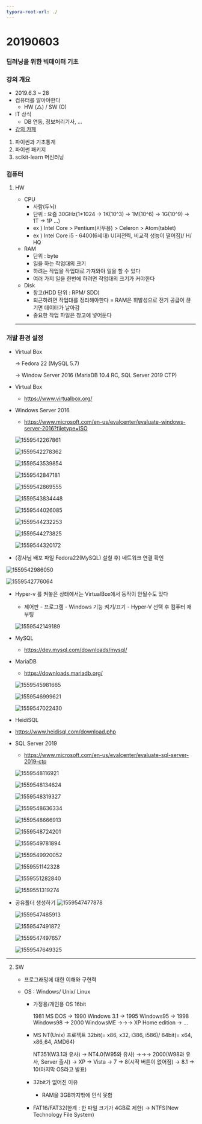 ```yaml
---
typora-root-url: ./
---
```


# 20190603

### 딥러닝을 위한 빅데이터 기초

### 강의 개요

* 2019.6.3 ~ 28
* 컴퓨터를 알아야한다
  * HW (△) / SW (O)
* IT 상식
  * DB 연동, 정보처리기사, ...
* [강의 카페](<https://cafe.naver.com/python5>)

1. 파이썬과 기초통계
2. 파이썬 패키지
3. scikit-learn 머신러닝



### 컴퓨터

1. HW 

   * CPU 
     - 사람(두뇌) 
     - 단위 : 요즘 30GHz(1*1024  → 1K(10^3) → 1M(10^6)  → 1G(10^9)  → 1T  → 1P ...)
     - ex ) Intel Core  > Pentium(사무용)  > Celeron   > Atom(tablet)
     - ex ) Intel Core i5 - 6400(6세대) U(저전력, 비교적 성능이 떨어짐)/ H/ HQ
   * RAM 
     * 단위 : byte
     * 일을 하는 작업대의 크기 
     * 하려는 작업을 작업대로 가져와야 일을 할 수 있다
     * 여러 가지 일을 한번에 하려면 작업대의 크기가 커야한다
   * Disk
     * 창고(HDD  단위 : RPM/ SDD)
     * 퇴근하려면 작업대를 정리해야한다 = RAM은 휘발성으로 전기 공급이 끊기면 데이터가 날아감
     * 중요한 작업 파일은 창고에 넣어둔다 

   

   ---

   
   
### 개발 환경 설정

* Virtual Box 

  → Fedora 22 (MySQL 5.7)

  → Window Server 2016 (MariaDB 10.4 RC, SQL Server 2019 CTP)

  

* Virtual Box
  
   * <https://www.virtualbox.org/> 



* Windows Server 2016
     * https://www.microsoft.com/en-us/evalcenter/evaluate-windows-server-2016?filetype=ISO

   ![1559542267861](./20190603/1559542267861.png)

   ![1559542278362](./20190603/1559542278362.png)

   ![1559543539854](./20190603/1559543539854.png)

   ![1559542847181](./20190603/1559542847181.png)

   ![1559542869555](./20190603/1559542869555.png)

   ![1559543834448](./20190603/1559543834448.png)

   ![1559544026085](./20190603/1559544026085.png)

   ![1559544232253](./20190603/1559544232253.png)

   ![1559544273825](./20190603/1559544273825.png)

   ![1559544320172](./20190603/1559544320172.png)



* (강사님 배포 파일 Fedora22(MySQL) 설칠 후) 네트워크 연결 확인
  

![1559542986050](./20190603/1559542986050.png)

![1559542776064](./20190603/1559542776064.png)



- Hyper-v 를 켜놓은 상태에서는 VirtualBox에서 동작이 안될수도 있다
     - 제어판 - 프로그램 - Windows 기능 켜기/끄기 - Hyper-V 선택 후 컴퓨터 재부팅

   ![1559542149189](./20190603/1559542149189.png)

   

* MySQL
  * <https://dev.mysql.com/downloads/mysql/>



* MariaDB
  * <https://downloads.mariadb.org/>
  
   ![1559545981665](./20190603/1559545981665.png)
  
   ![1559546999621](./20190603/1559546999621.png)
  
   ![1559547022430](./20190603/1559547022430.png)
  
  
  
* HeidiSQL
	
* <https://www.heidisql.com/download.php>



* SQL Server 2019
  * <https://www.microsoft.com/en-us/evalcenter/evaluate-sql-server-2019-ctp>
  
   ![1559548116921](./20190603/1559548116921.png)
  
   ![1559548134624](./20190603/1559548134624.png)
  
   ![1559548319327](./20190603/1559548319327.png)
  
   ![1559548636334](./20190603/1559548636334.png)
  
   ![1559548666913](./20190603/1559548666913.png)
  
   ![1559548724201](./20190603/1559548724201.png)
  
   ![1559549781894](./20190603/1559549781894.png)
  
   ![1559549920052](./20190603/1559549920052.png)
  
   ![1559551142328](./20190603/1559551142328.png)
  
   ![1559551282840](./20190603/1559551282840.png)
  
   ![1559551319274](./20190603/1559551319274.png)
  
  
  
* 공유폴더 생성하기
   ![1559547477878](./20190603/1559547477878.png)
   
   ![1559547485913](./20190603/1559547485913.png)
   
   ![1559547491872](./20190603/1559547491872.png)
   
   ![1559547497657](./20190603/1559547497657.png)
   
   ![1559547649325](./20190603/1559547649325.png)

----

2. SW
   
   * 프로그래밍에 대한 이해와 구현력
   
   * OS : Windows/ Unix/ Linux
   
     - 가정용/개인용 OS 16bit
   
       1981 MS DOS → 1990 Windows 3.1 → 1995 Windows95 → 1998 Windows98 → 2000 WindowsME →→→ XP Home edition → ...
   
       
   
     - MS NT(Unix) 프로젝트 32bit(= x86, x32, i386, i586)/ 64bit(= x64, x86_64, AMD64)
   
       NT351(W3.1과 유사) → NT4.0(W95와 유사) →→→ 2000(W98과 유사, Server 출시) → XP → Vista → 7 → 8(시작 버튼이 없어짐) → 8.1 → 10(마지막 OS라고 발표)
   
       
   
     - 32bit가 없어진 이유
   
       - RAM을 3GB까지밖에 인식 못함
       
       
     
     - FAT16/FAT32(한계 : 한 파일 크기가 4GB로 제한) → NTFS(New Technology File System)
